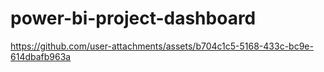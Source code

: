 # power-bi-project-dashboard

https://github.com/user-attachments/assets/b704c1c5-5168-433c-bc9e-614dbafb963a

